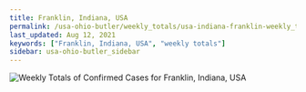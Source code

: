 ```yaml
---
title: Franklin, Indiana, USA
permalink: /usa-ohio-butler/weekly_totals/usa-indiana-franklin-weekly_totals.html
last_updated: Aug 12, 2021
keywords: ["Franklin, Indiana, USA", "weekly totals"]
sidebar: usa-ohio-butler_sidebar
---
```


![Weekly Totals of Confirmed Cases for Franklin, Indiana, USA](/covid_tracker/images/graphs/usa-indiana-franklin-weekly_totals_graph.png)
